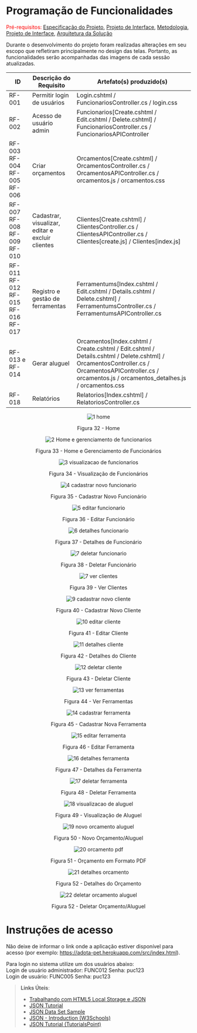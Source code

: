 # Programação de Funcionalidades

<span style="color:red">Pré-requisitos: <a href="2-Especificação do Projeto.md"> Especificação do Projeto</a></span>, <a href="3-Projeto de Interface.md"> Projeto de Interface</a>, <a href="4-Metodologia.md"> Metodologia</a>, <a href="3-Projeto de Interface.md"> Projeto de Interface</a>, <a href="5-Arquitetura da Solução.md"> Arquitetura da Solução</a>

Durante o desenvolvimento do projeto foram realizadas alterações em seu escopo que refletiram principalmente no design das telas. Portanto, as funcionalidades serão acompanhadas das imagens de cada sessão atualizadas.

|ID    | Descrição do Requisito  | Artefato(s) produzido(s) |
|------|-----------------------------------------|----|
|RF-001| Permitir login de usuários | Login.cshtml / FuncionariosController.cs / login.css | 
|RF-002| Acesso de usuário admin   | Funcionarios[Create.cshtml / Edit.cshtml / Delete.cshtml] /  FuncionariosController.cs / FuncionariosAPIController |
|RF-003 RF-004 RF-005 RF-006| Criar orçamentos | Orcamentos[Create.cshtml] /  OrcamentosController.cs / OrcamentosAPIController.cs / orcamentos.js / orcamentos.css |
|RF-007 RF-008 RF-009 RF-010| Cadastrar, visualizar, editar e excluir clientes | Clientes[Create.cshtml] /  ClientesController.cs / ClientesAPIController.cs / Clientes[create.js] / Clientes[index.js] |
|RF-011 RF-012 RF-015 RF-016 RF-017| Registro e gestão de ferramentas | Ferramentums[Index.cshtml / Edit.cshtml / Details.cshtml / Delete.cshtml] /  FerramentumsController.cs / FerramentumsAPIController.cs |
|RF-013 e RF-014| Gerar aluguel | Orcamentos[Index.cshtml / Create.cshtml / Edit.cshtml / Details.cshtml / Delete.cshtml] /  OrcamentosController.cs / OrcamentosAPIController.cs / orcamentos.js / orcamentos_detalhes.js / orcamentos.css |
|RF-018| Relatórios | Relatorios[Index.cshtml] /  RelatoriosController.cs |

<div align = "center">
  
![1 home](https://github.com/ICEI-PUC-Minas-PMV-ADS/pmv-ads-2023-2-e2-proj-int-t2-alugueltch-ferramentas/assets/128100886/124e1adf-b75a-4782-bef3-1721b5914c08)

Figura 32 - Home</div>  

<div align = "center">
  
![2 Home e gerenciamento de funcionarios](https://github.com/ICEI-PUC-Minas-PMV-ADS/pmv-ads-2023-2-e2-proj-int-t2-alugueltch-ferramentas/assets/128100886/4569284f-92e8-406a-833d-6244409172a1)

Figura 33 - Home e Gerenciamento de Funcionários</div>

<div align = "center">
  
![3 visualizacao de funcionarios](https://github.com/ICEI-PUC-Minas-PMV-ADS/pmv-ads-2023-2-e2-proj-int-t2-alugueltch-ferramentas/assets/128100886/3efadbb5-19b8-4c05-8446-b52f34d3cd9d)

Figura 34 - Visualização de Funcionários</div>

<div align = "center">
  
![4 cadastrar novo funcionario](https://github.com/ICEI-PUC-Minas-PMV-ADS/pmv-ads-2023-2-e2-proj-int-t2-alugueltch-ferramentas/assets/128100886/2d5e12c2-35ff-4bc8-b784-9b2fdbdc506a)

Figura 35 - Cadastrar Novo Funcionário</div>

<div align = "center">
  
![5 editar funcionario](https://github.com/ICEI-PUC-Minas-PMV-ADS/pmv-ads-2023-2-e2-proj-int-t2-alugueltch-ferramentas/assets/128100886/c841188d-ff58-4c8b-b560-af4f23987f87)

Figura 36 - Editar Funcionário</div>

<div align = "center">
  
![6 detalhes funcionario](https://github.com/ICEI-PUC-Minas-PMV-ADS/pmv-ads-2023-2-e2-proj-int-t2-alugueltch-ferramentas/assets/128100886/6449486b-2959-43fe-a78a-26869fcf5766)

Figura 37 - Detalhes de Funcionário</div>

<div align = "center">
  
![7 deletar funcionario](https://github.com/ICEI-PUC-Minas-PMV-ADS/pmv-ads-2023-2-e2-proj-int-t2-alugueltch-ferramentas/assets/128100886/b58607c8-13b8-4ee3-ae14-95237f4cc182)

Figura 38 - Deletar Funcionário</div>

<div align = "center">

![7 ver clientes](https://github.com/ICEI-PUC-Minas-PMV-ADS/pmv-ads-2023-2-e2-proj-int-t2-alugueltch-ferramentas/assets/128100886/fae3203e-c930-456b-8f3b-6006e8d2a461)

Figura 39 - Ver Clientes</div>

<div align = "center">
  
![9 cadastrar novo cliente](https://github.com/ICEI-PUC-Minas-PMV-ADS/pmv-ads-2023-2-e2-proj-int-t2-alugueltch-ferramentas/assets/128100886/a3e33f6a-c239-46d5-a7d4-848d6cd5e10c)
  
Figura 40 - Cadastrar Novo Cliente</div>

<div align = "center">
  
![10 editar cliente](https://github.com/ICEI-PUC-Minas-PMV-ADS/pmv-ads-2023-2-e2-proj-int-t2-alugueltch-ferramentas/assets/128100886/a2534abc-a582-4ece-af8d-c78e10517319)

Figura 41 - Editar Cliente</div>  

<div align = "center">
  
![11 detalhes cliente](https://github.com/ICEI-PUC-Minas-PMV-ADS/pmv-ads-2023-2-e2-proj-int-t2-alugueltch-ferramentas/assets/128100886/fe1692b2-4e59-4c5a-99df-1d09b5b2e1ff)

Figura 42 - Detalhes do Cliente</div>  

<div align = "center">
  
![12 deletar cliente](https://github.com/ICEI-PUC-Minas-PMV-ADS/pmv-ads-2023-2-e2-proj-int-t2-alugueltch-ferramentas/assets/128100886/b1379cb7-890e-4c64-809b-5231e160fe49)

Figura 43 - Deletar Cliente</div>  

<div align = "center">
  
![13 ver ferramentas](https://github.com/ICEI-PUC-Minas-PMV-ADS/pmv-ads-2023-2-e2-proj-int-t2-alugueltch-ferramentas/assets/128100886/5c954d57-1305-431f-a6dc-20722fae536b)

Figura 44 - Ver Ferramentas</div> 
<div align = "center">
  
![14 cadastrar ferramenta](https://github.com/ICEI-PUC-Minas-PMV-ADS/pmv-ads-2023-2-e2-proj-int-t2-alugueltch-ferramentas/assets/128100886/c28df1f2-0293-4805-b629-89870c6fd310)

Figura 45 - Cadastrar Nova Ferramenta</div> 

<div align = "center">
  
![15 editar ferramenta](https://github.com/ICEI-PUC-Minas-PMV-ADS/pmv-ads-2023-2-e2-proj-int-t2-alugueltch-ferramentas/assets/128100886/8959f894-5df8-4a3e-ae78-c221cc6543a4)

Figura 46 - Editar Ferramenta</div>
<div align = "center">
  
![16 detalhes ferramenta](https://github.com/ICEI-PUC-Minas-PMV-ADS/pmv-ads-2023-2-e2-proj-int-t2-alugueltch-ferramentas/assets/128100886/233f07ad-5555-4c08-8ba2-365e5b6e8823)

Figura 47 - Detalhes da Ferramenta</div>

<div align = "center">

![17 deletar ferramenta](https://github.com/ICEI-PUC-Minas-PMV-ADS/pmv-ads-2023-2-e2-proj-int-t2-alugueltch-ferramentas/assets/128100886/25d4fe76-a49e-4672-b77b-5c12e238e0b9)

Figura 48 - Deletar Ferramenta</div>

<div align = "center">  

![18 visualizacao de aluguel](https://github.com/ICEI-PUC-Minas-PMV-ADS/pmv-ads-2023-2-e2-proj-int-t2-alugueltch-ferramentas/assets/128100886/5fb7a3df-b9e8-4bea-bfee-6b90a15f8396)

Figura 49 - Visualização de Aluguel</div>

<div align = "center">  

![19 novo orcamento aluguel](https://github.com/ICEI-PUC-Minas-PMV-ADS/pmv-ads-2023-2-e2-proj-int-t2-alugueltch-ferramentas/assets/128100886/6ba3d10b-8503-4857-83e7-5f5a1712c1bf)

Figura 50 - Novo Orçamento/Aluguel</div>

<div align = "center">  

![20 orcamento pdf](https://github.com/ICEI-PUC-Minas-PMV-ADS/pmv-ads-2023-2-e2-proj-int-t2-alugueltch-ferramentas/assets/128100886/ec042b9e-2b14-494c-a37b-dbdb55fa59b3)

Figura 51 - Orçamento em Formato PDF</div>

<div align = "center">  
  
![21 detalhes orcamento](https://github.com/ICEI-PUC-Minas-PMV-ADS/pmv-ads-2023-2-e2-proj-int-t2-alugueltch-ferramentas/assets/128100886/4d992b14-a18a-43f1-9329-894ed2d044b8)

Figura 52 - Detalhes do Orçamento</div>

<div align = "center">  
  
![22 deletar orcamento aluguel](https://github.com/ICEI-PUC-Minas-PMV-ADS/pmv-ads-2023-2-e2-proj-int-t2-alugueltch-ferramentas/assets/128100886/bed546c7-c7d9-4bfd-8efc-bea4c488d751)

Figura 52 - Deletar Orçamento/Aluguel</div>


# Instruções de acesso

Não deixe de informar o link onde a aplicação estiver disponível para acesso (por exemplo: https://adota-pet.herokuapp.com/src/index.html).

Para login no sistema utilize um dos usuários abaixo:<br>
Login de usuário administrador: FUNC012 Senha: puc123<br>
Login de usuário: FUNC005 Senha: puc123<br>


> **Links Úteis**:
>
> - [Trabalhando com HTML5 Local Storage e JSON](https://www.devmedia.com.br/trabalhando-com-html5-local-storage-e-json/29045)
> - [JSON Tutorial](https://www.w3resource.com/JSON)
> - [JSON Data Set Sample](https://opensource.adobe.com/Spry/samples/data_region/JSONDataSetSample.html)
> - [JSON - Introduction (W3Schools)](https://www.w3schools.com/js/js_json_intro.asp)
> - [JSON Tutorial (TutorialsPoint)](https://www.tutorialspoint.com/json/index.htm)
